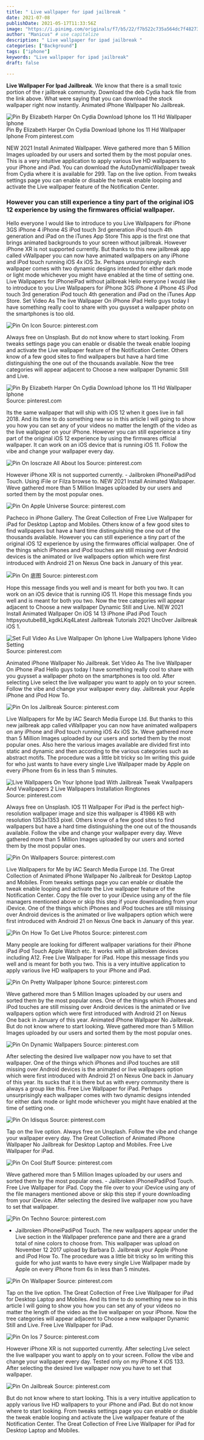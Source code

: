 ```yaml
---
title: " Live wallpaper for ipad jailbreak "
date: 2021-07-08
publishDate: 2021-05-17T11:33:56Z
image: "https://i.pinimg.com/originals/f7/b5/22/f7b522c735a564dc7f48273afe50c3c9.jpg"
author: "Manicus" # use capitalize
description: " Live wallpaper for ipad jailbreak "
categories: ["Background"]
tags: ["iphone"]
keywords: "Live wallpaper for ipad jailbreak"
draft: false

---
```



**Live Wallpaper For Ipad Jailbreak**. We know that there is a small toxic portion of the r jailbreak community. Download the deb Cydia hack file from the link above. What were saying that you can download the stock wallpaper right now instantly. Animated iPhone Wallpaper No Jailbreak.

![Pin By Elizabeth Harper On Cydia Download Iphone Ios 11 Hd Wallpaper Iphone](https://i.pinimg.com/originals/b7/81/77/b78177c37c956de49a16c3106ed43941.jpg "Pin By Elizabeth Harper On Cydia Download Iphone Ios 11 Hd Wallpaper Iphone")
Pin By Elizabeth Harper On Cydia Download Iphone Ios 11 Hd Wallpaper Iphone From pinterest.com


NEW 2021 Install Animated Wallpaper. Weve gathered more than 5 Million Images uploaded by our users and sorted them by the most popular ones. This is a very intuitive application to apply various live HD wallpapers to your iPhone and iPad. You can download the AutoDynamicWallpaper tweak from Cydia where it is available for 299. Tap on the live option. From tweaks settings page you can enable or disable the tweak enable looping and activate the Live wallpaper feature of the Notification Center.

### However you can still experience a tiny part of the original iOS 12 experience by using the firmwares official wallpaper.

Hello everyone I would like to introduce to you Live Wallpapers for iPhone 3GS iPhone 4 iPhone 4S iPod touch 3rd generation iPod touch 4th generation and iPad on the iTunes App Store This app is the first one that brings animated backgrounds to your screen without jailbreak. However iPhone XR is not supported currently. But thanks to this new jailbreak app called vWallpaper you can now have animated wallpapers on any iPhone and iPod touch running iOS 4x iOS 3x. Perhaps unsurprisingly each wallpaper comes with two dynamic designs intended for either dark mode or light mode whichever you might have enabled at the time of setting one. Live Wallpapers for iPhoneiPad without jailbreak Hello everyone I would like to introduce to you Live Wallpapers for iPhone 3GS iPhone 4 iPhone 4S iPod touch 3rd generation iPod touch 4th generation and iPad on the iTunes App Store. Set Video As The live Wallpaper On iPhone iPad Hello guys today I have something really cool to share with you guysset a wallpaper photo on the smartphones is too old.


![Pin On Icon](https://i.pinimg.com/736x/5f/bf/d9/5fbfd9e4dc473325f5f1796426f0f726.jpg "Pin On Icon")
Source: pinterest.com

Always free on Unsplash. But do not know where to start looking. From tweaks settings page you can enable or disable the tweak enable looping and activate the Live wallpaper feature of the Notification Center. Others know of a few good sites to find wallpapers but have a hard time distinguishing the one out of the thousands available. Now the tree categories will appear adjacent to Choose a new wallpaper Dynamic Still and Live.

![Pin By Elizabeth Harper On Cydia Download Iphone Ios 11 Hd Wallpaper Iphone](https://i.pinimg.com/originals/b7/81/77/b78177c37c956de49a16c3106ed43941.jpg "Pin By Elizabeth Harper On Cydia Download Iphone Ios 11 Hd Wallpaper Iphone")
Source: pinterest.com

Its the same wallpaper that will ship with iOS 12 when it goes live in fall 2018. And its time to do something new so in this article I will going to show you how you can set any of your videos no matter the length of the video as the live wallpaper on your iPhone. However you can still experience a tiny part of the original iOS 12 experience by using the firmwares official wallpaper. It can work on an iOS device that is running iOS 11. Follow the vibe and change your wallpaper every day.

![Pin On Ioscraze All About Ios](https://i.pinimg.com/originals/42/4f/4b/424f4b8943ec37fa047f2ceb1cc596a8.jpg "Pin On Ioscraze All About Ios")
Source: pinterest.com

However iPhone XR is not supported currently. - Jailbroken iPhoneiPadiPod Touch. Using iFile or Filza browse to. NEW 2021 Install Animated Wallpaper. Weve gathered more than 5 Million Images uploaded by our users and sorted them by the most popular ones.

![Pin On Apple Universe](https://i.pinimg.com/originals/b9/cb/de/b9cbde2a4d1569e46f115c25f3c0dcac.jpg "Pin On Apple Universe")
Source: pinterest.com

Pacheco in iPhone Gallery. The Great Collection of Free Live Wallpaper for iPad for Desktop Laptop and Mobiles. Others know of a few good sites to find wallpapers but have a hard time distinguishing the one out of the thousands available. However you can still experience a tiny part of the original iOS 12 experience by using the firmwares official wallpaper. One of the things which iPhones and iPod touches are still missing over Android devices is the animated or live wallpapers option which were first introduced with Android 21 on Nexus One back in January of this year.

![Pin On 底图](https://i.pinimg.com/originals/6e/e7/3b/6ee73bfff2ebd658220eceadb260e6ff.jpg "Pin On 底图")
Source: pinterest.com

Hope this message finds you well and is meant for both you two. It can work on an iOS device that is running iOS 11. Hope this message finds you well and is meant for both you two. Now the tree categories will appear adjacent to Choose a new wallpaper Dynamic Still and Live. NEW 2021 Install Animated Wallpaper On iOS 14 13 iPhone iPad iPod Touch httpsyoutube88_kgdkLKq4Latest Jailbreak Tutorials 2021 Unc0ver Jailbreak iOS 1.

![Set Full Video As Live Wallpaper On Iphone Live Wallpapers Iphone Video Setting](https://i.pinimg.com/originals/5d/ce/a5/5dcea5a5b7af5f708ae399832ee8906b.jpg "Set Full Video As Live Wallpaper On Iphone Live Wallpapers Iphone Video Setting")
Source: pinterest.com

Animated iPhone Wallpaper No Jailbreak. Set Video As The live Wallpaper On iPhone iPad Hello guys today I have something really cool to share with you guysset a wallpaper photo on the smartphones is too old. After selecting Live select the live wallpaper you want to apply on to your screen. Follow the vibe and change your wallpaper every day. Jailbreak your Apple iPhone and iPod How To.

![Pin On Ios Jailbreak](https://i.pinimg.com/originals/c2/ac/06/c2ac0698b19413609890140048944b85.png "Pin On Ios Jailbreak")
Source: pinterest.com

Live Wallpapers for Me by IAC Search Media Europe Ltd. But thanks to this new jailbreak app called vWallpaper you can now have animated wallpapers on any iPhone and iPod touch running iOS 4x iOS 3x. Weve gathered more than 5 Million Images uploaded by our users and sorted them by the most popular ones. Also here the various images available are divided first into static and dynamic and then according to the various categories such as abstract motifs. The procedure was a little bit tricky so Im writing this guide for who just wants to have every single Live Wallpaper made by Apple on every iPhone from 6s in less than 5 minutes.

![Live Wallpapers On Your Iphone Ipad With Jailbreak Tweak Vwallpapers And Vwallpapers 2 Live Wallpapers Installation Ringtones](https://i.pinimg.com/originals/44/9d/eb/449deb86d29e6130334999b01f45d454.jpg "Live Wallpapers On Your Iphone Ipad With Jailbreak Tweak Vwallpapers And Vwallpapers 2 Live Wallpapers Installation Ringtones")
Source: pinterest.com

Always free on Unsplash. IOS 11 Wallpaper For iPad is the perfect high-resolution wallpaper image and size this wallpaper is 41986 KB with resolution 1353x1353 pixel. Others know of a few good sites to find wallpapers but have a hard time distinguishing the one out of the thousands available. Follow the vibe and change your wallpaper every day. Weve gathered more than 5 Million Images uploaded by our users and sorted them by the most popular ones.

![Pin On Wallpapers](https://i.pinimg.com/originals/4b/d1/d6/4bd1d681235c8041795b5adb9fd6100b.jpg "Pin On Wallpapers")
Source: pinterest.com

Live Wallpapers for Me by IAC Search Media Europe Ltd. The Great Collection of Animated iPhone Wallpaper No Jailbreak for Desktop Laptop and Mobiles. From tweaks settings page you can enable or disable the tweak enable looping and activate the Live wallpaper feature of the Notification Center. Copy the file over to your iDevice using any of the file managers mentioned above or skip this step if youre downloading from your iDevice. One of the things which iPhones and iPod touches are still missing over Android devices is the animated or live wallpapers option which were first introduced with Android 21 on Nexus One back in January of this year.

![Pin On How To Get Live Photos](https://i.pinimg.com/originals/59/66/a3/5966a3851123f48d384f8695bf2594e4.jpg "Pin On How To Get Live Photos")
Source: pinterest.com

Many people are looking for different wallpaper variations for their iPhone iPad iPod Touch Apple Watch etc. It works with all jailbroken devices including A12. Free Live Wallpaper for iPad. Hope this message finds you well and is meant for both you two. This is a very intuitive application to apply various live HD wallpapers to your iPhone and iPad.

![Pin On Pretty Wallpaper Iphone](https://i.pinimg.com/originals/3d/0b/7e/3d0b7ebc4bf2f2ae2992b8164f7067b7.jpg "Pin On Pretty Wallpaper Iphone")
Source: pinterest.com

Weve gathered more than 5 Million Images uploaded by our users and sorted them by the most popular ones. One of the things which iPhones and iPod touches are still missing over Android devices is the animated or live wallpapers option which were first introduced with Android 21 on Nexus One back in January of this year. Animated iPhone Wallpaper No Jailbreak. But do not know where to start looking. Weve gathered more than 5 Million Images uploaded by our users and sorted them by the most popular ones.

![Pin On Dynamic Wallpapers](https://i.pinimg.com/originals/fa/a9/a9/faa9a925f9e0c34605d77a48eb70a014.jpg "Pin On Dynamic Wallpapers")
Source: pinterest.com

After selecting the desired live wallpaper now you have to set that wallpaper. One of the things which iPhones and iPod touches are still missing over Android devices is the animated or live wallpapers option which were first introduced with Android 21 on Nexus One back in January of this year. Its sucks that it is there but as with every community there is always a group like this. Free Live Wallpaper for iPad. Perhaps unsurprisingly each wallpaper comes with two dynamic designs intended for either dark mode or light mode whichever you might have enabled at the time of setting one.

![Pin On Idisqus](https://i.pinimg.com/originals/4a/e1/4f/4ae14f48a05be146d17c914ea3ef488c.jpg "Pin On Idisqus")
Source: pinterest.com

Tap on the live option. Always free on Unsplash. Follow the vibe and change your wallpaper every day. The Great Collection of Animated iPhone Wallpaper No Jailbreak for Desktop Laptop and Mobiles. Free Live Wallpaper for iPad.

![Pin On Cool Stuff](https://i.pinimg.com/originals/1d/dc/d0/1ddcd011ba782c43bbccd78074591655.jpg "Pin On Cool Stuff")
Source: pinterest.com

Weve gathered more than 5 Million Images uploaded by our users and sorted them by the most popular ones. - Jailbroken iPhoneiPadiPod Touch. Free Live Wallpaper for iPad. Copy the file over to your iDevice using any of the file managers mentioned above or skip this step if youre downloading from your iDevice. After selecting the desired live wallpaper now you have to set that wallpaper.

![Pin On Techno](https://i.pinimg.com/originals/fd/be/26/fdbe269a5d40f8900877db1288ee52ce.png "Pin On Techno")
Source: pinterest.com

- Jailbroken iPhoneiPadiPod Touch. The new wallpapers appear under the Live section in the Wallpaper preference pane and there are a grand total of nine colors to choose from. This wallpaper was upload on November 12 2017 upload by Barbara D. Jailbreak your Apple iPhone and iPod How To. The procedure was a little bit tricky so Im writing this guide for who just wants to have every single Live Wallpaper made by Apple on every iPhone from 6s in less than 5 minutes.

![Pin On Wallpaper](https://i.pinimg.com/originals/b1/d7/e0/b1d7e072d90735ce74639a078d1ac207.png "Pin On Wallpaper")
Source: pinterest.com

Tap on the live option. The Great Collection of Free Live Wallpaper for iPad for Desktop Laptop and Mobiles. And its time to do something new so in this article I will going to show you how you can set any of your videos no matter the length of the video as the live wallpaper on your iPhone. Now the tree categories will appear adjacent to Choose a new wallpaper Dynamic Still and Live. Free Live Wallpaper for iPad.

![Pin On Ios 7](https://i.pinimg.com/originals/19/bf/63/19bf6317a621303eb87b81d6d82bd01d.jpg "Pin On Ios 7")
Source: pinterest.com

However iPhone XR is not supported currently. After selecting Live select the live wallpaper you want to apply on to your screen. Follow the vibe and change your wallpaper every day. Tested only on my iPhone X iOS 133. After selecting the desired live wallpaper now you have to set that wallpaper.

![Pin On Jailbreak](https://i.pinimg.com/originals/f7/b5/22/f7b522c735a564dc7f48273afe50c3c9.jpg "Pin On Jailbreak")
Source: pinterest.com

But do not know where to start looking. This is a very intuitive application to apply various live HD wallpapers to your iPhone and iPad. But do not know where to start looking. From tweaks settings page you can enable or disable the tweak enable looping and activate the Live wallpaper feature of the Notification Center. The Great Collection of Free Live Wallpaper for iPad for Desktop Laptop and Mobiles.

